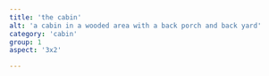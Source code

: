```yaml
---
title: 'the cabin'
alt: 'a cabin in a wooded area with a back porch and back yard'
category: 'cabin'
group: 1
aspect: '3x2'

---
```

